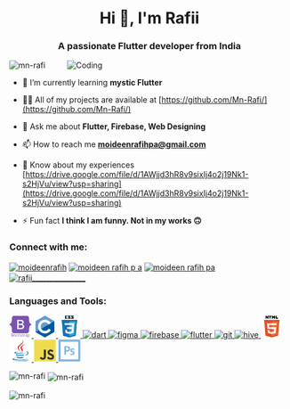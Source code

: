
<h1 align="center">Hi 👋, I'm Rafii</h1>
<h3 align="center">A passionate Flutter developer from India</h3>
<img align="right" alt=Coding width="400" src="https://camo.githubusercontent.com/5ddf73ad3a205111cf8c686f687fc216c2946a75005718c8da5b837ad9de78c9/68747470733a2f2f7468756d62732e6766796361742e636f6d2f4576696c4e657874446576696c666973682d736d616c6c2e676966">

<p align="left"> <img src="https://komarev.com/ghpvc/?username=mn-rafi&label=Profile%20views&color=0e75b6&style=flat" alt="mn-rafi" /> </p>

- 🌱 I’m currently learning **mystic Flutter**

- 👨‍💻 All of my projects are available at [https://github.com/Mn-Rafi/](https://github.com/Mn-Rafi/)

- 💬 Ask me about **Flutter, Firebase, Web Designing**

- 📫 How to reach me **moideenrafihpa@gmail.com**

- 📄 Know about my experiences [https://drive.google.com/file/d/1AWjjd3hR8v9sixIj4o2j19Nk1-s2HjVu/view?usp=sharing](https://drive.google.com/file/d/1AWjjd3hR8v9sixIj4o2j19Nk1-s2HjVu/view?usp=sharing)

- ⚡ Fun fact **I think I am funny. Not in my works 🙃**

<h3 align="left">Connect with me:</h3>
<p align="left">
<a href="https://twitter.com/moideenrafih" target="blank"><img align="center" src="https://raw.githubusercontent.com/rahuldkjain/github-profile-readme-generator/master/src/images/icons/Social/twitter.svg" alt="moideenrafih" height="30" width="40" /></a>
<a href="https://linkedin.com/in/moideen rafih p a" target="blank"><img align="center" src="https://raw.githubusercontent.com/rahuldkjain/github-profile-readme-generator/master/src/images/icons/Social/linked-in-alt.svg" alt="moideen rafih p a" height="30" width="40" /></a>
<a href="https://fb.com/moideen rafih pa" target="blank"><img align="center" src="https://raw.githubusercontent.com/rahuldkjain/github-profile-readme-generator/master/src/images/icons/Social/facebook.svg" alt="moideen rafih pa" height="30" width="40" /></a>
<a href="https://instagram.com/rafii_______________" target="blank"><img align="center" src="https://raw.githubusercontent.com/rahuldkjain/github-profile-readme-generator/master/src/images/icons/Social/instagram.svg" alt="rafii_______________" height="30" width="40" /></a>
</p>

<h3 align="left">Languages and Tools:</h3>
<p align="left"> <a href="https://getbootstrap.com" target="_blank" rel="noreferrer"> <img src="https://raw.githubusercontent.com/devicons/devicon/master/icons/bootstrap/bootstrap-plain-wordmark.svg" alt="bootstrap" width="40" height="40"/> </a> <a href="https://www.cprogramming.com/" target="_blank" rel="noreferrer"> <img src="https://raw.githubusercontent.com/devicons/devicon/master/icons/c/c-original.svg" alt="c" width="40" height="40"/> </a> <a href="https://www.w3schools.com/css/" target="_blank" rel="noreferrer"> <img src="https://raw.githubusercontent.com/devicons/devicon/master/icons/css3/css3-original-wordmark.svg" alt="css3" width="40" height="40"/> </a> <a href="https://dart.dev" target="_blank" rel="noreferrer"> <img src="https://www.vectorlogo.zone/logos/dartlang/dartlang-icon.svg" alt="dart" width="40" height="40"/> </a> <a href="https://www.figma.com/" target="_blank" rel="noreferrer"> <img src="https://www.vectorlogo.zone/logos/figma/figma-icon.svg" alt="figma" width="40" height="40"/> </a> <a href="https://firebase.google.com/" target="_blank" rel="noreferrer"> <img src="https://www.vectorlogo.zone/logos/firebase/firebase-icon.svg" alt="firebase" width="40" height="40"/> </a> <a href="https://flutter.dev" target="_blank" rel="noreferrer"> <img src="https://www.vectorlogo.zone/logos/flutterio/flutterio-icon.svg" alt="flutter" width="40" height="40"/> </a> <a href="https://git-scm.com/" target="_blank" rel="noreferrer"> <img src="https://www.vectorlogo.zone/logos/git-scm/git-scm-icon.svg" alt="git" width="40" height="40"/> </a> <a href="https://hive.apache.org/" target="_blank" rel="noreferrer"> <img src="https://www.vectorlogo.zone/logos/apache_hive/apache_hive-icon.svg" alt="hive" width="40" height="40"/> </a> <a href="https://www.w3.org/html/" target="_blank" rel="noreferrer"> <img src="https://raw.githubusercontent.com/devicons/devicon/master/icons/html5/html5-original-wordmark.svg" alt="html5" width="40" height="40"/> </a> <a href="https://www.java.com" target="_blank" rel="noreferrer"> <img src="https://raw.githubusercontent.com/devicons/devicon/master/icons/java/java-original.svg" alt="java" width="40" height="40"/> </a> <a href="https://developer.mozilla.org/en-US/docs/Web/JavaScript" target="_blank" rel="noreferrer"> <img src="https://raw.githubusercontent.com/devicons/devicon/master/icons/javascript/javascript-original.svg" alt="javascript" width="40" height="40"/> </a> <a href="https://www.photoshop.com/en" target="_blank" rel="noreferrer"> <img src="https://raw.githubusercontent.com/devicons/devicon/master/icons/photoshop/photoshop-line.svg" alt="photoshop" width="40" height="40"/> </a> </p>

<p><img align="left" src="https://github-readme-stats.vercel.app/api/top-langs?username=mn-rafi&show_icons=true&locale=en&layout=compact" alt="mn-rafi" /></p>

<p>&nbsp;<img align="center" src="https://github-readme-stats.vercel.app/api?username=mn-rafi&show_icons=true&locale=en" alt="mn-rafi" /></p>

<p><img align="center" src="https://github-readme-streak-stats.herokuapp.com/?user=mn-rafi&" alt="mn-rafi" /></p>
